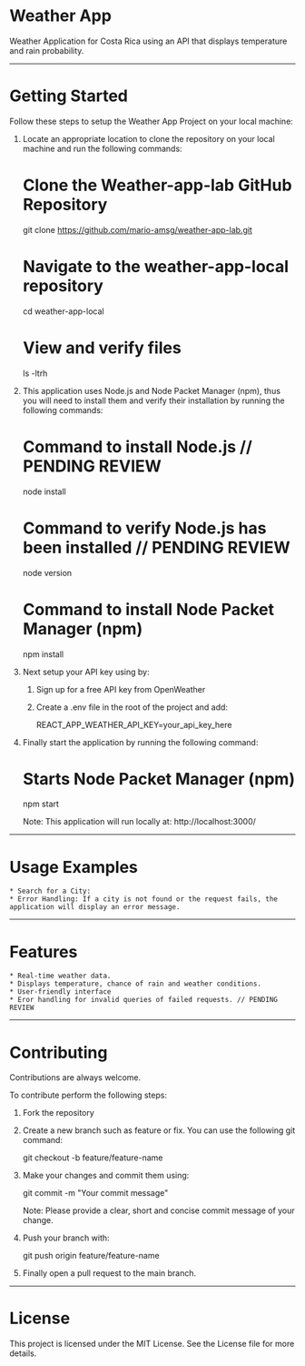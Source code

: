 # Weather App

Weather Application for Costa Rica using an API that displays temperature and rain probability.

-------------------------

# Getting Started

Follow these steps to setup the Weather App Project on your local machine:

1. Locate an appropriate location to clone the repository on your local machine and run the following commands:

    # Clone the Weather-app-lab GitHub Repository
    git clone https://github.com/mario-amsg/weather-app-lab.git

    # Navigate to the weather-app-local repository
    cd weather-app-local

    # View and verify files
    ls -ltrh

2. This application uses Node.js and Node Packet Manager (npm), thus you will need to install them and verify their installation by running the following commands:

    # Command to install Node.js // PENDING REVIEW
    node install
    # Command to verify Node.js has been installed // PENDING REVIEW
    node version
    # Command to install Node Packet Manager (npm)
    npm install

3. Next setup your API key using by:

    1) Sign up for a free API key from OpenWeather
    2) Create a .env file in the root of the project and add:

        REACT_APP_WEATHER_API_KEY=your_api_key_here

4. Finally start the application by running the following command:

    # Starts Node Packet Manager (npm)
    npm start

    Note: This application will run locally at: http://localhost:3000/

-------------------------

# Usage Examples

    * Search for a City:
    * Error Handling: If a city is not found or the request fails, the application will display an error message.

-------------------------

# Features

    * Real-time weather data.
    * Displays temperature, chance of rain and weather conditions.
    * User-friendly interface
    * Eror handling for invalid queries of failed requests. // PENDING REVIEW

-------------------------

# Contributing

Contributions are always welcome.

To contribute perform the following steps:

1. Fork the repository
2. Create a new branch such as feature or fix. You can use the following git command:

    git checkout -b feature/feature-name

3. Make your changes and commit them using:

    git commit -m "Your commit message"

    Note: Please provide a clear, short and concise commit message of your change.

4. Push your branch with:

    git push origin feature/feature-name

5. Finally open a pull request to the main branch.

-------------------------

# License

This project is licensed under the MIT License. See the License file for more details.
